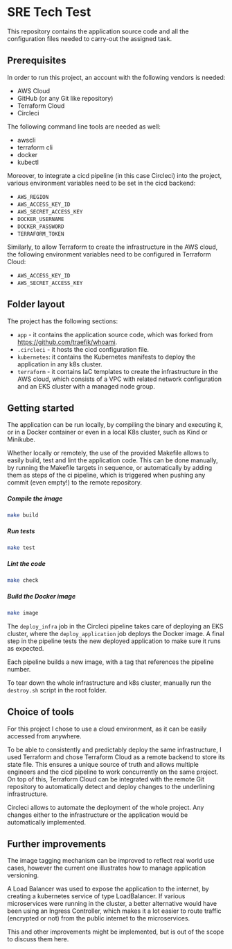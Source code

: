 # SRE Tech Test

This repository contains the application source code and all the configuration files needed to carry-out the assigned task. 

## Prerequisites

In order to run this project, an account with the following vendors is needed:
* AWS Cloud
* GitHub (or any Git like repository)
* Terraform Cloud
* Circleci 

The following command line tools are needed as well:
* awscli
* terraform cli
* docker
* kubectl

Moreover, to integrate a cicd pipeline (in this case Circleci) into the project, various environment variables need to be set in the cicd backend:
* `AWS_REGION` 
* `AWS_ACCESS_KEY_ID`	
* `AWS_SECRET_ACCESS_KEY`
* `DOCKER_USERNAME`
* `DOCKER_PASSWORD`
* `TERRAFORM_TOKEN`

Similarly, to allow Terraform to create the infrastructure in the AWS cloud, the following environment variables need to be configured in Terraform Cloud:
* `AWS_ACCESS_KEY_ID`
* `AWS_SECRET_ACCESS_KEY`

## Folder layout

The project has the following sections:
* `app` - it contains the application source code, which was forked from https://github.com/traefik/whoami. 
* `.circleci` - it hosts the cicd configuration file.
* `kubernetes`: it contains the Kubernetes manifests to deploy the application in any k8s cluster.
* `terraform` - it contains IaC templates to create the infrastructure in the AWS cloud, which consists of a VPC with related network configuration and an EKS cluster with a managed node group.

## Getting started

The application can be run locally, by compiling the binary and executing it, or in a Docker container or even in a local K8s cluster, such as Kind or Minikube.

Whether locally or remotely, the use of the provided Makefile allows to easily build, test and lint the application code. This can be done manually, by running the Makefile targets in sequence, or automatically by adding them as steps of the ci pipeline, which is triggered when pushing any commit (even empty!) to the remote repository.

##### Compile the image
```sh
make build
```

##### Run tests
```sh
make test
```

##### Lint the code
```sh
make check
```

##### Build the Docker image
```sh
make image
```

The `deploy_infra` job in the Circleci pipeline takes care of deploying an EKS cluster, where the `deploy_application` job deploys the Docker image. 
A final step in the pipeline tests the new deployed application to make sure it runs as expected.

Each pipeline builds a new image, with a tag that references the pipeline number.

To tear down the whole infrastructure and k8s cluster, manually run the `destroy.sh` script in the root folder.  

## Choice of tools

For this project I chose to use a cloud environment, as it can be easily accessed from anywhere. 

To be able to consistently and predictably deploy the same infrastructure, I used Terraform and chose Terraform Cloud as a remote backend to store its state file. This ensures a unique source of truth and allows multiple engineers and the cicd pipeline to work concurrently on the same project.
On top of this, Terraform Cloud can be integrated with the remote Git repository to automatically detect and deploy changes to the underlining infrastructure.

Circleci allows to automate the deployment of the whole project. Any changes either to the infrastructure or the application would be automatically implemented.

## Further improvements
The image tagging mechanism can be improved to reflect real world use cases, however the current one illustrates how to manage application versioning.

A Load Balancer was used to expose the application to the internet, by creating a kubernetes service of type LoadBalancer. 
If various microservices were running in the cluster, a better alternative would have been using an Ingress Controller, which makes it a lot easier to route traffic (encrypted or not) from the public internet to the microservices. 

This and other improvements might be implemented, but is out of the scope to discuss them here.

